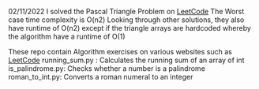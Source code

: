 
02/11/2022
I solved the Pascal Triangle Problem on [LeetCode](leetcode.com)
The Worst case time complexity is O(n2)
Looking through other solutions, they also have runtime of O(n2) except if the triangle arrays are hardcoded whereby the algorithm have a runtime of O(1)

These repo contain Algorithm exercises on various websites such as
[LeetCode](leetcode.com)
running_sum.py : Calculates the running sum of an array of int
is_palindrome.py: Checks whether a number is a palindrome
roman_to_int.py: Converts a roman numeral to an integer